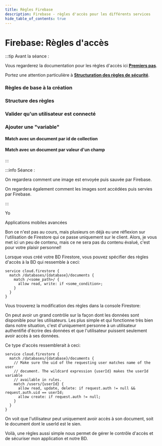 ```yaml
---
title: Règles Firebase
description: Firebase - règles d'accès pour les différents services
hide_table_of_contents: true
---
```


# Firebase: Règles d'accès

<Row>

<Column>

:::tip Avant la séance :

Vous regarderez la documentation pour les règles d'accès ici **[Premiers pas](https://firebase.google.com/docs/firestore/security/get-started?hl=fr)**.

Portez une attention particulière à **[Structuration des règles de sécurité](https://firebase.google.com/docs/firestore/security/rules-structure?hl=fr)**.

### Règles de base à la création

### Structure des règles

### Valider qu'un utilisateur est connecté

### Ajouter une "variable"

#### Match avec un document par id de collection

#### Match avec un document par valeur d'un champ


:::

</Column>

<Column>

:::info Séance :

On regardera comment une image est envoyée puis sauvée par Firebase.

On regardera également comment les images sont accédées puis servies par Firebase.

:::

</Column>

</Row>

<Row>
<Column>
Yo 

Applications mobiles avancées

Bon ce n'est pas au cours, mais plusieurs on déjà eu une réflexion sur l'utilisation de Firestore qui ce passe uniquement sur le client. Alors, je vous met ici un peu de contenu, mais ce ne sera pas du contenu évalué, c'est pour votre plaisir personnel!

Lorsque vous créé votre BD Firestore, vous pouvez spécifier des règles d'accès à la BD qui ressemble à ceci:


```
service cloud.firestore {​​​​​​​​
  match /databases/{​​​​​​​​database}​​​​​​​​/documents {​​​​​​​​
    match /<some_path>/ {​​​​​​​​
      allow read, write: if <some_condition>;
    }​​​​​​​​
  }​​​​​​​​
}​​​​​​​​
```

Vous trouverez la modification des règles dans la console Firestore:



On peut avoir un grand contrôle sur la façon dont les données sont disponible pour les utilisateurs. Les plus simple et qui fonctionne très bien dans notre situation, c'est d'uniquement personne à un utilisateur authentifié d'écrire des données et que l'utilisateur puissent seulement avoir accès à ses données.

Ce type d'accès ressemblerait à ceci:


```
service cloud.firestore {​​​​​​​​
  match /databases/{​​​​​​​​database}​​​​​​​​/documents {​​​​​​​​
    // Make sure the uid of the requesting user matches name of the user
    // document. The wildcard expression {​​​​​​​​userId}​​​​​​​​ makes the userId variable
    // available in rules.
    match /users/{​​​​​​​​userId}​​​​​​​​ {​​​​​​​​
      allow read, update, delete: if request.auth != null && request.auth.uid == userId;
      allow create: if request.auth != null;
    }​​​​​​​​
  }​​​​​​​​
}​​​​​​​​
```
On voit que l'utilisateur peut uniquement avoir accès à son document, soit le document dont le userId est le sien.

Voilà, une règles aussi simple nous permet de gérer le contrôle d'accès et de sécuriser mon application et notre BD.
</Column>
</Row>
